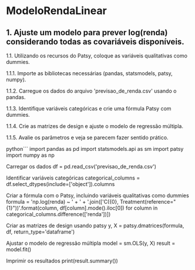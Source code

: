 # ModeloRendaLinear
## 1. Ajuste um modelo para prever log(renda) considerando todas as covariáveis disponíveis.

1.1. Utilizando os recursos do Patsy, coloque as variáveis qualitativas como dummies.

1.1.1. Importe as bibliotecas necessárias (pandas, statsmodels, patsy, numpy).

1.1.2. Carregue os dados do arquivo 'previsao_de_renda.csv' usando o pandas.

1.1.3. Identifique variáveis categóricas e crie uma fórmula Patsy com dummies.

1.1.4. Crie as matrizes de design e ajuste o modelo de regressão múltipla.

1.1.5. Avalie os parâmetros e veja se parecem fazer sentido prático.

python```
import pandas as pd
import statsmodels.api as sm
import patsy
import numpy as np

Carregar os dados
df = pd.read_csv('previsao_de_renda.csv')

Identificar variáveis categóricas
categorical_columns = df.select_dtypes(include=['object']).columns

Criar a fórmula com o Patsy, incluindo variáveis qualitativas como dummies
formula = 'np.log(renda) ~ ' + ' + '.join(['C({0}, Treatment(reference="{1}"))'.format(column, df[column].mode().iloc[0]) for column in categorical_columns.difference(['renda'])])

Criar as matrizes de design usando patsy
y, X = patsy.dmatrices(formula, df, return_type='dataframe')

Ajustar o modelo de regressão múltipla
model = sm.OLS(y, X)
result = model.fit()

Imprimir os resultados
print(result.summary())
```


